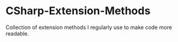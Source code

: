 # CSharp-Extension-Methods
Collection of extension methods I regularly use to make code more readable.
